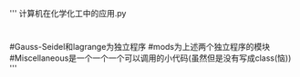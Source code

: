 '''
计算机在化学化工中的应用.py
#
#Gauss-Seidel和lagrange为独立程序
#mods为上述两个独立程序的模块
#Miscellaneous是一个一个一个可以调用的小代码(虽然但是没有写成class(恼))
'''
